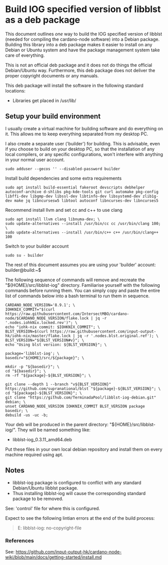 # Build IOG specified version of libblst as a deb package
This document outlines _one_ way to build the IOG specified version of libblst (needed for compiling the cardano-node software) into a Debian package.  Building this library into a deb package makes it easier to install on any Debian or Ubuntu system and have the package management system take care of everything.

This is not an official deb package and it does not do things the official Debian/Ubuntu way.  Furthermore, this deb package does not deliver the proper copyright documents or any manuals.

This deb package will install the software in the following standard locations:

* Libraries get placed in /usr/lib/

## Setup your build environment
I usually create a virtual machine for building software and do everything on it.  This allows me to keep everything separated from my desktop PC.

I also create a separate user ('builder') for building.  This is advisable, even if you choose to build on your desktop PC, so that the installation of any local compilers, or any specific configurations, won't interfere with anything in your normal user account.
```
sudo adduser --gecos '' --disabled-password builder
```

Install build dependencies and some extra requirements
```
sudo apt install build-essential fakeroot devscripts debhelper autoconf-archive d-shlibs pkg-kde-tools git curl automake pkg-config libffi-dev libgmp-dev libssl-dev libtinfo-dev libsystemd-dev zlib1g-dev make jq libncursesw5 libtool autoconf libncurses-dev libncurses5
```

Recommend install llvm and set cc and c++ to use clang
```
sudo apt install llvm clang libnuma-dev; \
sudo update-alternatives --install /usr/bin/cc cc /usr/bin/clang 100; \
sudo update-alternatives --install /usr/bin/c++ c++ /usr/bin/clang++ 100
```

Switch to your builder account
```
sudo su - builder
```

The rest of this document assumes you are using your 'builder' account:  
builder@build:~$

The following sequence of commands will remove and recreate the "${HOME}/src/libblst-iog" directory.  Familiarise yourself with the following commands before running them.  You can simply copy and paste the entire list of commands below into a bash terminal to run them in sequence.
```
CARDANO_NODE_VERSION='8.9.1'; \
IOHKNIX_COMMIT="$(curl https://raw.githubusercontent.com/IntersectMBO/cardano-node/$CARDANO_NODE_VERSION/flake.lock | jq -r '.nodes.iohkNix.locked.rev')"; \
echo "iohk-nix commit: $IOHKNIX_COMMIT"; \
BLST_VERSION=$(curl https://raw.githubusercontent.com/input-output-hk/iohk-nix/master/flake.lock | jq -r '.nodes.blst.original.ref'); \
BLST_VERSION="${BLST_VERSION#v}"; \
echo "Using blst version: ${BLST_VERSION}"; \

package='libblst-iog'; \
basedir="${HOME}/src/${package}"; \

mkdir -p "${basedir}"; \
cd "${basedir}"; \
rm -rf "${package}-${BLST_VERSION}"; \

git clone --depth 1 --branch "v${BLST_VERSION}" https://github.com/supranational/blst "${package}-${BLST_VERSION}"; \
cd "${package}-${BLST_VERSION}"; \
git clone "https://github.com/TerminadaPool/libblst-iog-debian.git" debian; \
unset CARDANO_NODE_VERSION IOHKNIX_COMMIT BLST_VERSION package basedir; \
debuild -us -uc -b;
```

Your deb will be produced in the parent directory: "${HOME}/src/libblst-iog/".  They will be named something like:  
* libblst-iog_0.3.11_amd64.deb

Put these files in your own local debian repository and install them on every machine required using apt.

## Notes
* libblst-iog package is configured to conflict with any standard Debian/Ubuntu libblst package.
* Thus installing libblst-iog will cause the corresponding standard package to be removed.

See: 'control' file for where this is configured.

Expect to see the following lintian errors at the end of the build process:  
> E: libblst-iog: no-copyright-file  


### References
See: https://github.com/input-output-hk/cardano-node-wiki/blob/main/docs/getting-started/install.md

